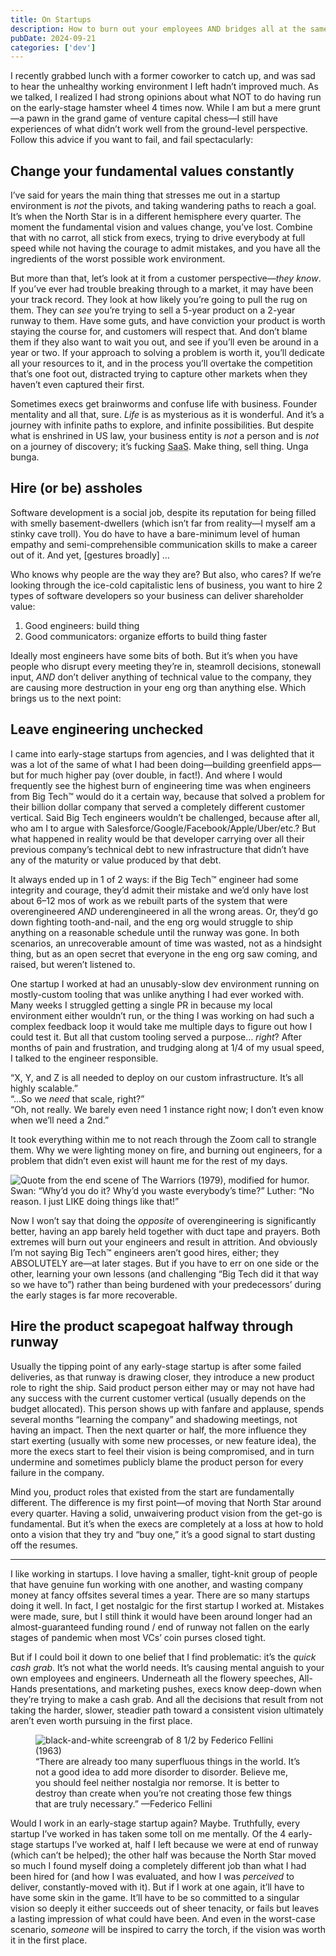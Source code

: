 ```yaml
---
title: On Startups
description: How to burn out your employees AND bridges all at the same time!
pubDate: 2024-09-21
categories: ['dev']
---
```


I recently grabbed lunch with a former coworker to catch up, and was sad to hear the unhealthy working environment I left hadn’t improved much. As we talked, I realized I had strong opinions about what NOT to do having run on the early-stage hamster wheel 4 times now. While I am but a mere grunt—a pawn in the grand game of venture capital chess—I still have experiences of what didn’t work well from the ground-level perspective. Follow this advice if you want to fail, and fail spectacularly:

## Change your fundamental values constantly

I’ve said for years the main thing that stresses me out in a startup environment is _not_ the pivots, and taking wandering paths to reach a goal. It’s when the North Star is in a different hemisphere every quarter. The moment the fundamental vision and values change, you’ve lost. Combine that with no carrot, all stick from execs, trying to drive everybody at full speed while not having the courage to admit mistakes, and you have all the ingredients of the worst possible work environment.

But more than that, let’s look at it from a customer perspective—_they know_. If you’ve ever had trouble breaking through to a market, it may have been your track record. They look at how likely you’re going to pull the rug on them. They can _see_ you’re trying to sell a 5-year product on a 2-year runway to them. Have some guts, and have conviction your product is worth staying the course for, and customers will respect that. And don’t blame them if they also want to wait you out, and see if you’ll even be around in a year or two. If your approach to solving a problem is worth it, you’ll dedicate all your resources to it, and in the process you’ll overtake the competition that’s one foot out, distracted trying to capture other markets when they haven’t even captured their first.

Sometimes execs get brainworms and confuse life with business. Founder mentality and all that, sure. _Life_ is as mysterious as it is wonderful. And it’s a journey with infinite paths to explore, and infinite possibilities. But despite what is enshrined in US law, your business entity is _not_ a person and is _not_ on a journey of discovery; it’s fucking <abbr title="software as a service">SaaS</abbr>. Make thing, sell thing. Unga bunga.

## Hire (or be) assholes

Software development is a social job, despite its reputation for being filled with smelly basement-dwellers (which isn’t far from reality—I myself am a stinky cave troll). You do have to have a bare-minimum level of human empathy and semi-comprehensible communication skills to make a career out of it. And yet, [gestures broadly] …

Who knows why people are the way they are? But also, who cares? If we’re looking through the ice-cold capitalistic lens of business, you want to hire 2 types of software developers so your business can deliver shareholder value:

1. Good engineers: build thing
2. Good communicators: organize efforts to build thing faster

Ideally most engineers have some bits of both. But it’s when you have people who disrupt every meeting they’re in, steamroll decisions, stonewall input, _AND_ don’t deliver anything of technical value to the company, they are causing more destruction in your eng org than anything else. Which brings us to the next point:

## Leave engineering unchecked

I came into early-stage startups from agencies, and I was delighted that it was a lot of the same of what I had been doing—building greenfield apps—but for much higher pay (over double, in fact!). And where I would frequently see the highest burn of engineering time was when engineers from Big Tech™ would do it a certain way, because that solved a problem for their billion dollar company that served a completely different customer vertical. Said Big Tech engineers wouldn’t be challenged, because after all, who am I to argue with Salesforce/Google/Facebook/Apple/Uber/etc.? But what happened in reality would be that developer carrying over all their previous company’s technical debt to new infrastructure that didn’t have any of the maturity or value produced by that debt.

It always ended up in 1 of 2 ways: if the Big Tech™ engineer had some integrity and courage, they’d admit their mistake and we’d only have lost about 6–12 mos of work as we rebuilt parts of the system that were overengineered _AND_ underengineered in all the wrong areas. Or, they’d go down fighting tooth-and-nail, and the eng org would struggle to ship anything on a reasonable schedule until the runway was gone. In both scenarios, an unrecoverable amount of time was wasted, not as a hindsight thing, but as an open secret that everyone in the eng org saw coming, and raised, but weren’t listened to.

One startup I worked at had an unusably-slow dev environment running on mostly-custom tooling that was unlike anything I had ever worked with. Many weeks I struggled getting a single PR in because my local environment either wouldn’t run, or the thing I was working on had such a complex feedback loop it would take me multiple days to figure out how I could test it. But all that custom tooling served a purpose… _right_? After months of pain and frustration, and trudging along at 1/4 of my usual speed, I talked to the engineer responsible.

“X, Y, and Z is all needed to deploy on our custom infrastructure. It’s all highly scalable.”<br>
“…So we _need_ that scale, right?”<br>
“Oh, not really. We barely even need 1 instance right now; I don’t even know when we’ll need a 2nd.”

It took everything within me to not reach through the Zoom call to strangle them. Why we were lighting money on fire, and burning out engineers, for a problem that didn’t even exist will haunt me for the rest of my days.

![Quote from the end scene of The Warriors (1979), modified for humor. Swan: “Why’d you do it? Why’d you waste everybody’s time?” Luther: “No reason. I just LIKE doing things like that!”](/assets/posts/on-startups/warriors-whyd-you-do-it.jpg)

Now I won’t say that doing the _opposite_ of overengineering is significantly better, having an app barely held together with duct tape and prayers. Both extremes will burn out your engineers and result in attrition. And obviously I’m not saying Big Tech™ engineers aren’t good hires, either; they ABSOLUTELY are—at later stages. But if you have to err on one side or the other, learning your own lessons (and challenging “Big Tech did it that way so we have to”) rather than being burdened with your predecessors’ during the early stages is far more recoverable.

## Hire the product scapegoat halfway through runway

Usually the tipping point of any early-stage startup is after some failed deliveries, as that runway is drawing closer, they introduce a new product role to right the ship. Said product person either may or may not have had any success with the current customer vertical (usually depends on the budget allocated). This person shows up with fanfare and applause, spends several months “learning the company” and shadowing meetings, not having an impact. Then the next quarter or half, the more influence they start exerting (usually with some new processes, or new feature idea), the more the execs start to feel their vision is being compromised, and in turn undermine and sometimes publicly blame the product person for every failure in the company.

Mind you, product roles that existed from the start are fundamentally different. The difference is my first point—of moving that North Star around every quarter. Having a solid, unwaivering product vision from the get-go is fundamental. But it’s when the execs are completely at a loss at how to hold onto a vision that they try and “buy one,” it’s a good signal to start dusting off the resumes.

---

I like working in startups. I love having a smaller, tight-knit group of people that have genuine fun working with one another, and wasting company money at fancy offsites several times a year. There are so many startups doing it well. In fact, I get nostalgic for the first startup I worked at. Mistakes were made, sure, but I still think it would have been around longer had an almost-guaranteed funding round / end of runway not fallen on the early stages of pandemic when most VCs’ coin purses closed tight.

But if I could boil it down to one belief that I find problematic: it’s the _quick cash grab_. It’s not what the world needs. It’s causing mental anguish to your own employees and engineers. Underneath all the flowery speeches, All-Hands presentations, and marketing pushes, execs know deep-down when they’re trying to make a cash grab. And all the decisions that result from not taking the harder, slower, steadier path toward a consistent vision ultimately aren’t even worth pursuing in the first place.

<figure>
  <img src="/assets/posts/on-startups/8-1-2.jpg" alt="black-and-white screengrab of 8 1/2 by Federico Fellini (1963)" />
  <figcaption>“There are already too many superfluous things in the world. It’s not a good idea to add more disorder to disorder. Believe me, you should feel neither nostalgia nor remorse. It is better to destroy than create when you’re not creating those few things that are truly necessary.” —Federico Fellini</figcaption>
</figure>

Would I work in an early-stage startup again? Maybe. Truthfully, every startup I’ve worked in has taken some toll on me mentally. Of the 4 early-stage startups I’ve worked at, half I left because we were at end of runway (which can’t be helped); the other half was because the North Star moved so much I found myself doing a completely different job than what I had been hired for (and how I was evaluated, and how I was _perceived_ to deliver, constantly-moved with it). But if I work at one again, it’ll have to have some skin in the game. It’ll have to be so committed to a singular vision so deeply it either succeeds out of sheer tenacity, or fails but leaves a lasting impression of what could have been. And even in the worst-case scenario, _someone_ will be inspired to carry the torch, if the vision was worth it in the first place.
